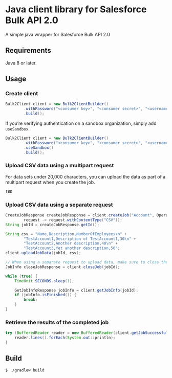 # Java client library for Salesforce Bulk API 2.0

A simple java wrapper for Salesforce Bulk API 2.0

## Requirements

Java 8 or later.

## Usage

### Create client

```java
Bulk2Client client = new Bulk2ClientBuilder()
        .withPassword("<consumer key>", "<consumer secret>", "<username>", "<password>"
        .build();
```

If you’re verifying authentication on a sandbox organization, simply add ``useSandbox``.

```java
Bulk2Client client = new Bulk2ClientBuilder()
        .withPassword("<consumer key>", "<consumer secret>", "<username>", "<password>"
        .useSandbox()
        .build();
```

### Upload CSV data using a multipart request

For data sets under 20,000 characters, you can upload the data as part of a multipart request when you create the job.

```java
TBD
```

### Upload CSV data using a separate request

```java
CreateJobResponse createJobResponse = client.createJob("Account", OperationEnum.INSERT,
        request -> request.withContentType("CSV"));
String jobId = createJobResponse.getId();

String csv = "Name,Description,NumberOfEmployees\n" +
        "TestAccount1,Description of TestAccount1,30\n" +
        "TestAccount2,Another description,40\n" +
        "TestAccount3,Yet another description,50";
client.uploadJobData(jobId, csv);

// When using a separate request to upload data, make sure to close the job
JobInfo closeJobResponse = client.closeJob(jobId);

while (true) {
    TimeUnit.SECONDS.sleep(1);

    GetJobInfoResponse jobInfo = client.getJobInfo(jobId);
    if (jobInfo.isFinished()) {
        break;
    }
}
```

### Retrieve the results of the completed job

```java
try (BufferedReader reader = new BufferedReader(client.getJobSuccessfulRecordResults(jobId))) {
    reader.lines().forEach(System.out::println);
}
```

## Build

```
$ ./gradlew build
```